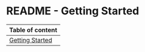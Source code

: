 # README - Getting Started

| Table of content|
|-|
| [Getting Started](https://github.com/Costellos/Ifm-documentation-test/blob/master/documentation/GettingStarted/getting_started.md)|
